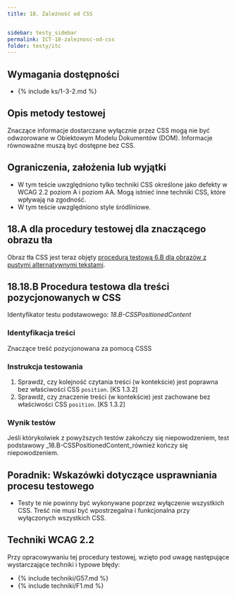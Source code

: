 ```yaml
---
title: 18. Zależność od CSS


sidebar: testy_sidebar
permalink: ICT-18-zaleznosc-od-css
folder: testy/itc
---
```


## Wymagania dostępności
- {% include ks/1-3-2.md %}

## Opis metody testowej
Znaczące informacje dostarczane wyłącznie przez CSS mogą nie być odwzorowane w Obiektowym Modelu Dokumentów (DOM). Informacje równoważne muszą być dostępne bez CSS.

## Ograniczenia, założenia lub wyjątki
-   W tym teście uwzględniono tylko techniki CSS określone jako defekty w WCAG 2.2 poziom A i poziom AA. Mogą istnieć inne techniki CSS, które wpływają na zgodność.
-   W tym teście uwzględniono style śródliniowe.

## 18.A dla procedury testowej dla znaczącego obrazu tła
Obraz tła CSS jest teraz objęty [procedurą testową 6.B dla obrazów z pustymi alternatywnymi tekstami](https://testy.lepszyweb.pl/ICT-06-obrazy#6a-procedura-testowa-dla-obraz%C3%B3w-z-niepust%C4%85-alternatyw%C4%85-tekstow%C4%85).

## 18.18.B Procedura testowa dla treści pozycjonowanych w CSS
Identyfikator testu podstawowego: _18.B-CSSPositionedContent_

### Identyfikacja treści
Znaczące treść pozycjonowana za pomocą CSSS

### Instrukcja testowania

1.	Sprawdź, czy kolejność czytania treści (w kontekście) jest poprawna bez właściwości CSS `position`. [KS 1.3.2]
2.	Sprawdź, czy znaczenie treści (w kontekście) jest zachowane bez właściwości CSS `position`. [KS 1.3.2]

### Wynik testów
Jeśli którykolwiek z powyższych testów zakończy się niepowodzeniem, test podstawowy _18.B-CSSPositionedContent_również kończy się niepowodzeniem.

##  Poradnik: Wskazówki dotyczące usprawniania procesu testowego
-   Testy te nie powinny być wykonywane poprzez wyłączenie wszystkich CSS. Treść nie musi być wpostrzegalna i funkcjonalna przy wyłączonych wszystkich CSS.

## Techniki WCAG 2.2
Przy opracowywaniu tej procedury testowej, wzięto pod uwagę następujące wystarczające techniki i typowe błędy:

- {% include techniki/G57.md %}
- {% include techniki/F1.md %}
